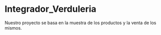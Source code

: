 # Integrador_Verduleria

Nuestro proyecto se basa en la muestra de los productos y la venta de los mismos.
